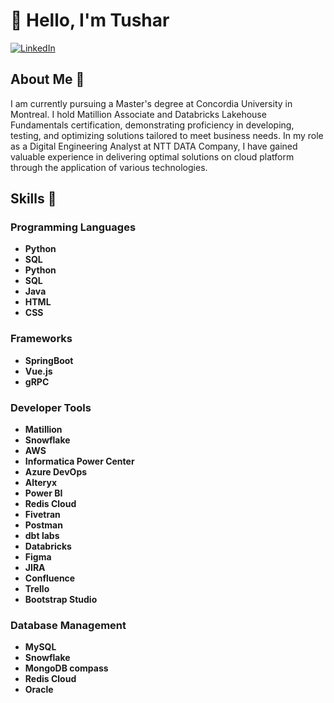 # 👋 Hello, I'm Tushar

[![LinkedIn](https://img.shields.io/badge/LinkedIn-Connect-blue)](https://www.linkedin.com/in/tushar-mukker-a08950156/)

## About Me 🔭 

I am currently pursuing a Master's degree at Concordia University in Montreal. I hold Matillion Associate and Databricks Lakehouse Fundamentals certification, demonstrating proficiency in developing, testing, and optimizing solutions tailored to meet business needs. In my role as a Digital Engineering Analyst at NTT DATA Company, I have gained valuable experience in delivering optimal solutions on cloud platform through the application of various technologies.

## Skills 🧰

### Programming Languages
- **Python**
- **SQL**
- **Python**
- **SQL**
- **Java**
- **HTML**
- **CSS**

### Frameworks
- **SpringBoot**
- **Vue.js**
- **gRPC**
  
### Developer Tools
- **Matillion**
- **Snowflake**
- **AWS**
- **Informatica Power Center**
- **Azure DevOps**
- **Alteryx**
- **Power BI**
- **Redis Cloud**
- **Fivetran**
- **Postman**
- **dbt labs**
- **Databricks**
- **Figma**
- **JIRA**
- **Confluence**
- **Trello**
- **Bootstrap Studio**

### Database Management
- **MySQL**
- **Snowflake**
- **MongoDB compass**
- **Redis Cloud**
- **Oracle**
